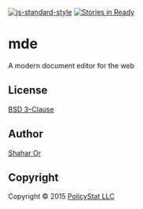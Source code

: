 [![js-standard-style](https://cdn.rawgit.com/feross/standard/master/badge.svg)](https://github.com/feross/standard)
[![Stories in Ready](https://badge.waffle.io/PolicyStat/mde.png?label=ready&title=Ready)](https://waffle.io/PolicyStat/mde)
# mde

A modern document editor for the web

## License

[BSD 3–Clause](./LICENSE)

## Author

[Shahar Or](http://github.com/mightyiam)

## Copyright

Copyright © 2015 [PolicyStat LLC](https://github.com/policystat)
